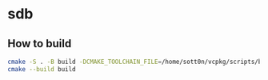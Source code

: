 # sdb

## How to build

```bash
cmake -S . -B build -DCMAKE_TOOLCHAIN_FILE=/home/sott0n/vcpkg/scripts/buildsystems/vcpkg.cmake
cmake --build build
```